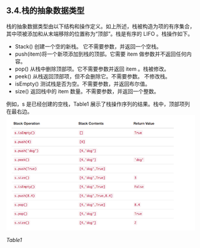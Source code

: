 ## 3.4.栈的抽象数据类型

栈的抽象数据类型由以下结构和操作定义。如上所述，栈被构造为项的有序集合，其中项被添加和从末端移除的位置称为“顶部”。栈是有序的 LIFO 。栈操作如下。

* Stack() 创建一个空的新栈。 它不需要参数，并返回一个空栈。
* push(item)将一个新项添加到栈的顶部。它需要 item 做参数并不返回任何内容。
* pop() 从栈中删除顶部项。它不需要参数并返回 item 。栈被修改。
* peek() 从栈返回顶部项，但不会删除它。不需要参数。 不修改栈。
* isEmpty() 测试栈是否为空。不需要参数，并返回布尔值。
* size() 返回栈中的 item 数量。不需要参数，并返回一个整数。

例如，s 是已经创建的空栈，Table1 展示了栈操作序列的结果。栈中，顶部项列在最右边。
![3.4.栈的抽象数据类型.table1](assets/3.4.%E6%A0%88%E7%9A%84%E6%8A%BD%E8%B1%A1%E6%95%B0%E6%8D%AE%E7%B1%BB%E5%9E%8B.table1.png)


*Table1*



